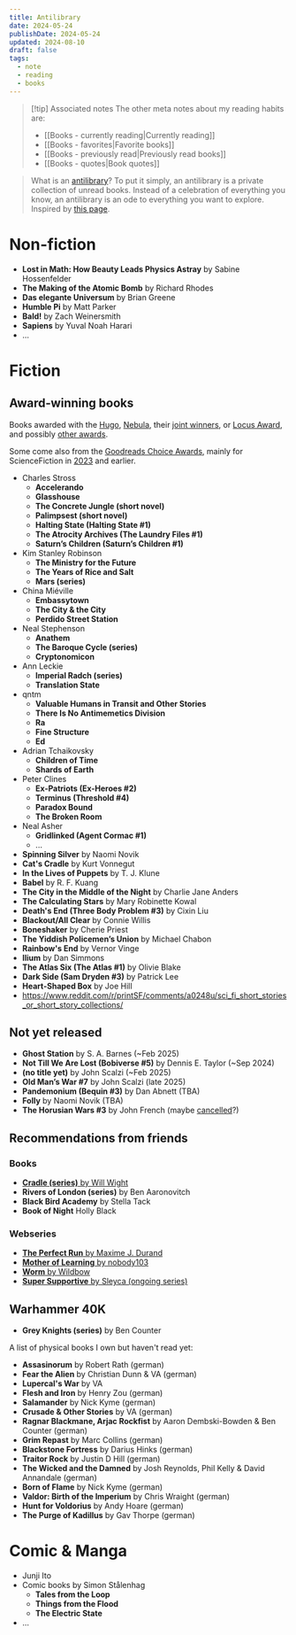 ```yaml
---
title: Antilibrary
date: 2024-05-24
publishDate: 2024-05-24
updated: 2024-08-10
draft: false
tags:
  - note
  - reading
  - books
---
```


> [!tip] Associated notes
> The other meta notes about my reading habits are:
> - [[Books - currently reading|Currently reading]]
> - [[Books - favorites|Favorite books]]
> - [[Books - previously read|Previously read books]]
> - [[Books - quotes|Book quotes]]

> What is an [antilibrary](https://nesslabs.com/antilibrary)? To put it simply, an antilibrary is a private collection of unread books. Instead of a celebration of everything you know, an antilibrary is an ode to everything you want to explore.  
> Inspired by [this page](https://jzhao.zyx/books).

# Non-fiction

- **Lost in Math: How Beauty Leads Physics Astray** by Sabine Hossenfelder
- **The Making of the Atomic Bomb** by Richard Rhodes
- **Das elegante Universum** by Brian Greene
- **Humble Pi** by Matt Parker
- **Bald!** by Zach Weinersmith
- **Sapiens** by Yuval Noah Harari
- ...

# Fiction

## Award-winning books

Books awarded with the [Hugo](https://de.wikipedia.org/wiki/Hugo_Award), [Nebula](https://de.wikipedia.org/wiki/Nebula_Award), their [joint winners](https://en.wikipedia.org/wiki/List_of_joint_winners_of_the_Hugo_and_Nebula_awards), or [Locus Award](https://de.wikipedia.org/wiki/Locus_Award), and possibly [other awards](https://en.wikipedia.org/wiki/List_of_science_fiction_and_fantasy_literary_awards).

Some come also from the [Goodreads Choice Awards](https://www.goodreads.com/choiceawards/), mainly for ScienceFiction in [2023](https://www.goodreads.com/choiceawards/best-science-fiction-books-2023) and earlier.

-  Charles Stross
	- **Accelerando**
	- **Glasshouse**
	- **The Concrete Jungle (short novel)**
	- **Palimpsest (short novel)**
	- **Halting State (Halting State #1)**
	- **The Atrocity Archives (The Laundry Files #1)**
	- **Saturn’s Children (Saturn’s Children #1)**
- Kim Stanley Robinson
	- **The Ministry for the Future**
	- **The Years of Rice and Salt**
	- **Mars (series)**
- China Miéville
	- **Embassytown**
	- **The City & the City**
	- **Perdido Street Station**
- Neal Stephenson
	- **Anathem**
	- **The Baroque Cycle (series)**
	- **Cryptonomicon**
- Ann Leckie
	- **Imperial Radch (series)**
	- **Translation State**
- qntm
	- **Valuable Humans in Transit and Other Stories**
	- **There Is No Antimemetics Division**
	- **Ra**
	- **Fine Structure**
	- **Ed**
- Adrian Tchaikovsky
	- **Children of Time** 
	- **Shards of Earth**
- Peter Clines
	- **Ex-Patriots (Ex-Heroes #2)**
	- **Terminus (Threshold #4)**
	- **Paradox Bound**
	- **The Broken Room**
- Neal Asher
	- **Gridlinked (Agent Cormac #1)**
	- ...
- **Spinning Silver** by Naomi Novik
- **Cat's Cradle** by Kurt Vonnegut
- **In the Lives of Puppets** by T. J. Klune
- **Babel** by R. F. Kuang
- **The City in the Middle of the Night** by Charlie Jane Anders
- **The Calculating Stars** by Mary Robinette Kowal
- **Death's End (Three Body Problem #3)** by Cixin Liu
- **Blackout/All Clear** by Connie Willis
- **Boneshaker** by Cherie Priest
- **The Yiddish Policemen’s Union** by Michael Chabon
- **Rainbow's End** by Vernor Vinge
- **Ilium** by Dan Simmons
- **The Atlas Six (The Atlas #1)** by Olivie Blake
- **Dark Side (Sam Dryden #3)** by Patrick Lee
- **Heart-Shaped Box** by Joe Hill
- https://www.reddit.com/r/printSF/comments/a0248u/sci_fi_short_stories_or_short_story_collections/


## Not yet released

- **Ghost Station** by S. A. Barnes (~Feb 2025)
- **Not Till We Are Lost (Bobiverse #5)** by Dennis E. Taylor (~Sep 2024)
- **(no title yet)** by John Scalzi (~Feb 2025)
- **Old Man’s War #7** by John Scalzi (late 2025)
- **Pandemonium (Bequin #3)** by Dan Abnett (TBA)
- **Folly** by Naomi Novik (TBA)
- **The Horusian Wars #3** by John French (maybe [cancelled](https://www.reddit.com/r/40kLore/comments/tr0lnr/is_there_word_on_whether_french_is_going_to/)?)

## Recommendations from friends


### Books

- [**Cradle (series)** by Will Wight](https://www.goodreads.com/series/192821-cradle)
- **Rivers of London (series)** by Ben Aaronovitch
- **Black Bird Academy** by Stella Tack
- **Book of Night** Holly Black

### Webseries

- [**The Perfect Run** by Maxime J. Durand](https://www.royalroad.com/fiction/36735/the-perfect-run)
- [**Mother of Learning** by nobody103](https://www.royalroad.com/fiction/21220/mother-of-learning)
- [**Worm** by Wildbow](https://parahumans.wordpress.com/)
- [**Super Supportive** by Sleyca (ongoing series)](https://www.royalroad.com/fiction/63759/super-supportive)

## Warhammer 40K

- **Grey Knights (series)** by Ben Counter

A list of physical books I own but haven't read yet:

- **Assasinorum** by Robert Rath (german)
- **Fear the Alien** by Christian Dunn & VA (german)
- **Lupercal's War** by VA
- **Flesh and Iron** by Henry Zou (german)
- **Salamander** by Nick Kyme (german)
- **Crusade & Other Stories** by VA (german)
- **Ragnar Blackmane, Arjac Rockfist** by Aaron Dembski-Bowden & Ben Counter (german)
- **Grim Repast** by Marc Collins (german)
- **Blackstone Fortress** by Darius Hinks (german)
- **Traitor Rock** by Justin D Hill (german)
- **The Wicked and the Damned** by Josh Reynolds, Phil Kelly & David Annandale (german)
- **Born of Flame** by Nick Kyme (german)
- **Valdor: Birth of the Imperium** by Chris Wraight (german)
- **Hunt for Voldorius** by Andy Hoare (german)
- **The Purge of Kadillus** by Gav Thorpe (german)

# Comic & Manga

- Junji Ito
- Comic books by Simon Stålenhag
	- **Tales from the Loop**
	- **Things from the Flood**
	- **The Electric State**
- ...


